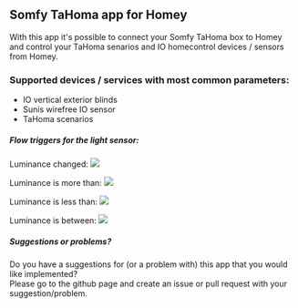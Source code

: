 ## Somfy TaHoma app for Homey
With this app it's possible to connect your Somfy TaHoma box to Homey and control your TaHoma senarios and IO homecontrol devices / sensors from Homey.

### Supported devices / services with most common parameters:
* IO vertical exterior blinds
* Sunis wirefree IO sensor
* TaHoma scenarios

##### Flow triggers for the light sensor:

Luminance changed:
![](http://imgur.com/WrK7VKA.png)

Luminance is more than:
![](http://imgur.com/5YUb18N.png)

Luminance is less than:
![](http://imgur.com/2pZLWmm.png)

Luminance is between:
![](http://imgur.com/Qk5dLwq.png)

##### Suggestions or problems?
Do you have a suggestions for (or a problem with) this app that you would like implemented?  
Please go to the github page and create an issue or pull request with your suggestion/problem.